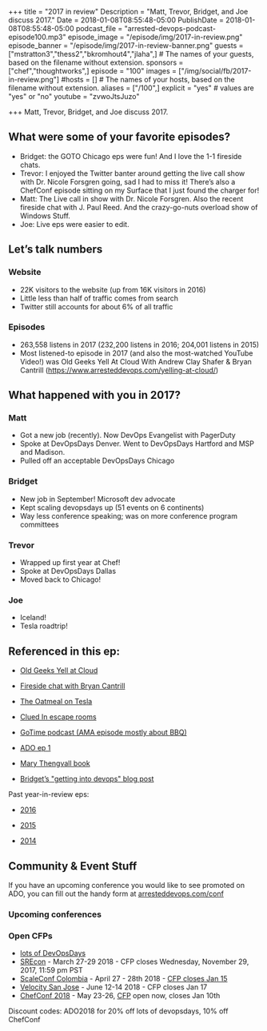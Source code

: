 +++
title = "2017 in review"
Description = "Matt, Trevor, Bridget, and Joe discuss 2017."
Date = 2018-01-08T08:55:48-05:00
PublishDate = 2018-01-08T08:55:48-05:00
podcast_file = "arrested-devops-podcast-episode100.mp3"
episode_image = "/episode/img/2017-in-review.png"
episode_banner = "/episode/img/2017-in-review-banner.png"
guests = ["mstratton3","thess2","bkromhout4","jlaha",] # The names of your guests, based on the filename without extension.
sponsors = ["chef","thoughtworks",]
episode = "100"
images = ["/img/social/fb/2017-in-review.png"]
#hosts = [] # The names of your hosts, based on the filename without extension.
aliases = ["/100",]
explicit = "yes" # values are "yes" or "no"
youtube = "zvwoJtsJuzo"

+++
Matt, Trevor, Bridget, and Joe discuss 2017.

## What were some of your favorite episodes?

- Bridget: the GOTO Chicago eps were fun! And I love the 1-1 fireside chats.
- Trevor: I enjoyed the Twitter banter around getting the live call show with Dr. Nicole Forsgren going, sad I had to miss it! There’s also a ChefConf episode sitting on my Surface that I just found the charger for!
- Matt: The Live call in show with Dr. Nicole Forsgren. Also the recent fireside chat with J. Paul Reed. And the crazy-go-nuts overload show of Windows Stuff.
- Joe: Live eps were easier to edit.

## Let’s talk numbers

### Website
- 22K visitors to the website  (up from 16K visitors in 2016)
- Little less than half of traffic comes from search
- Twitter still accounts for about 6% of all traffic

### Episodes
- 263,558 listens in 2017 (232,200 listens in 2016; 204,001 listens in 2015)
- Most listened-to episode in 2017 (and also the most-watched YouTube Video!) was Old Geeks Yell At Cloud With Andrew Clay Shafer & Bryan Cantrill (https://www.arresteddevops.com/yelling-at-cloud/) 

## What happened with you in 2017?

### Matt
- Got a new job (recently). Now DevOps Evangelist with PagerDuty
- Spoke at DevOpsDays Denver. Went to DevOpsDays Hartford and MSP and Madison.
- Pulled off an acceptable DevOpsDays Chicago

### Bridget
- New job in September! Microsoft dev advocate
- Kept scaling devopsdays up (51 events on 6 continents)
- Way less conference speaking; was on more conference program committees

### Trevor
- Wrapped up first year at Chef! 
- Spoke at DevOpsDays Dallas
- Moved back to Chicago!

### Joe
- Iceland!
- Tesla roadtrip!



## Referenced in this ep:

- [Old Geeks Yell at Cloud](https://www.arresteddevops.com/yelling-at-cloud/)

- [Fireside chat with Bryan Cantrill](https://www.arresteddevops.com/fireside-chat/)

- [The Oatmeal on Tesla](http://theoatmeal.com/comics/tesla_model_s )

- [Clued In escape rooms](http://cluedinescaperooms.com/)

- [GoTime podcast (AMA episode mostly about BBQ)](https://changelog.com/gotime/45)

- [ADO ep 1](https://www.arresteddevops.com/what-is-devops/)

- [Mary Thengvall book](https://twitter.com/mary_grace/status/944289024159526912)

- [Bridget’s "getting into devops" blog post](https://bridgetkromhout.com/blog/noona-is-devops-style/)


Past year-in-review eps:

- [2016](https://www.arresteddevops.com/2016-wrapup/)

- [2015](https://www.arresteddevops.com/2015-in-review/)

- [2014](https://www.arresteddevops.com/a-year-of-ado/)



## Community & Event Stuff

If you have an upcoming conference you would like to see promoted on ADO, you can fill out the handy form at [arresteddevops.com/conf](https://arresteddevops.com/conf)

### Upcoming conferences

### Open CFPs

* [lots of DevOpsDays](https://devopsdays.org/speaking)
* [SREcon](https://www.usenix.org/conference/srecon18americas/call-for-participation) - March 27-29 2018 - CFP closes Wednesday, November 29, 2017, 11:59 pm PST
* [ScaleConf Colombia](http://scaleconfco.com/) - April 27 - 28th 2018 - [CFP closes Jan 15](https://www.papercall.io/scaleconfco2018)
* [Velocity San Jose](https://conferences.oreilly.com/velocity/vl-ca/public/cfp/611 ) - June 12-14 2018 - CFP closes Jan 17
* [ChefConf 2018](https://chefconf.chef.io) - May 23-26, [CFP](https://chefconf.chef.io/cfp/) open now, closes Jan 10th

Discount codes: ADO2018 for 20% off lots of devopsdays, 10% off ChefConf
